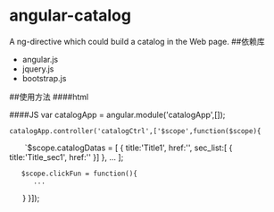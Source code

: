# angular-catalog
A ng-directive which could build a catalog in the Web page.
##依赖库
* angular.js
* jquery.js
* bootstrap.js

##使用方法
####html 
     <div ng-app="catalogApp">
       <div ng-controller="catalogCtrl">
         <catalog data="catalogDatas" click="clickFun()"></catalog>
       </div>
     </div>    
     
####JS
    var catalogApp = angular.module('catalogApp',[]);
    
    catalogApp.controller('catalogCtrl',['$scope',function($scope){
        `$scope.catalogDatas = [
          {
             title:'Title1',
             href:'',
             sec_list:[
             {
               title:'Title_sec1',
               href:''
             }]
          },
          ...
        ];
        
       $scope.clickFun = function(){
          ...
       } 
    }]);

